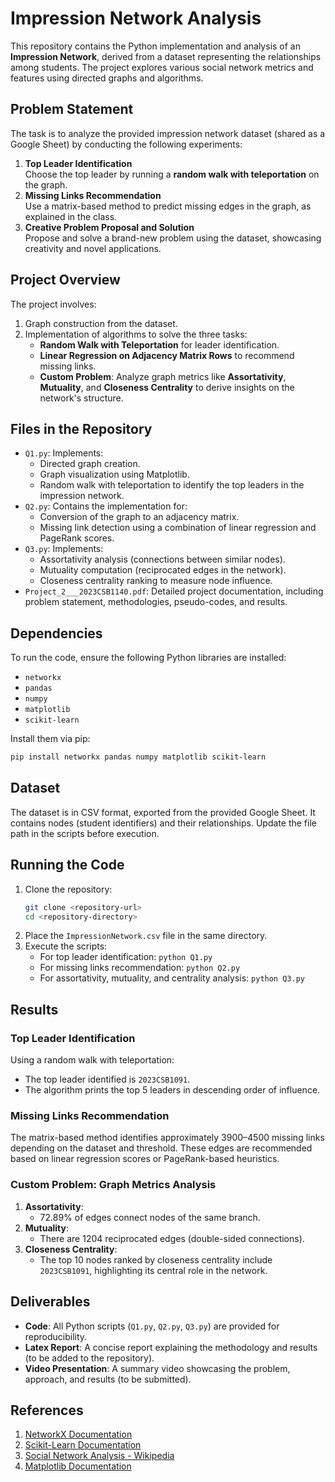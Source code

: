 
# Impression Network Analysis

This repository contains the Python implementation and analysis of an **Impression Network**, derived from a dataset representing the relationships among students. The project explores various social network metrics and features using directed graphs and algorithms.

## Problem Statement

The task is to analyze the provided impression network dataset (shared as a Google Sheet) by conducting the following experiments:
1. **Top Leader Identification**  
   Choose the top leader by running a **random walk with teleportation** on the graph.
2. **Missing Links Recommendation**  
   Use a matrix-based method to predict missing edges in the graph, as explained in the class.
3. **Creative Problem Proposal and Solution**  
   Propose and solve a brand-new problem using the dataset, showcasing creativity and novel applications.

## Project Overview

The project involves:
1. Graph construction from the dataset.
2. Implementation of algorithms to solve the three tasks:
   - **Random Walk with Teleportation** for leader identification.
   - **Linear Regression on Adjacency Matrix Rows** to recommend missing links.
   - **Custom Problem**: Analyze graph metrics like **Assortativity**, **Mutuality**, and **Closeness Centrality** to derive insights on the network's structure.

## Files in the Repository

- `Q1.py`: Implements:
  - Directed graph creation.
  - Graph visualization using Matplotlib.
  - Random walk with teleportation to identify the top leaders in the impression network.
- `Q2.py`: Contains the implementation for:
  - Conversion of the graph to an adjacency matrix.
  - Missing link detection using a combination of linear regression and PageRank scores.
- `Q3.py`: Implements:
  - Assortativity analysis (connections between similar nodes).
  - Mutuality computation (reciprocated edges in the network).
  - Closeness centrality ranking to measure node influence.
- `Project_2___2023CSB1140.pdf`: Detailed project documentation, including problem statement, methodologies, pseudo-codes, and results.

## Dependencies

To run the code, ensure the following Python libraries are installed:
- `networkx`
- `pandas`
- `numpy`
- `matplotlib`
- `scikit-learn`

Install them via pip:
```bash
pip install networkx pandas numpy matplotlib scikit-learn
```

## Dataset

The dataset is in CSV format, exported from the provided Google Sheet. It contains nodes (student identifiers) and their relationships. Update the file path in the scripts before execution.

## Running the Code

1. Clone the repository:
   ```bash
   git clone <repository-url>
   cd <repository-directory>
   ```
2. Place the `ImpressionNetwork.csv` file in the same directory.
3. Execute the scripts:
   - For top leader identification: `python Q1.py`
   - For missing links recommendation: `python Q2.py`
   - For assortativity, mutuality, and centrality analysis: `python Q3.py`

## Results

### Top Leader Identification
Using a random walk with teleportation:
- The top leader identified is `2023CSB1091`.
- The algorithm prints the top 5 leaders in descending order of influence.

### Missing Links Recommendation
The matrix-based method identifies approximately 3900–4500 missing links depending on the dataset and threshold. These edges are recommended based on linear regression scores or PageRank-based heuristics.

### Custom Problem: Graph Metrics Analysis
1. **Assortativity**:  
   - 72.89% of edges connect nodes of the same branch.  
2. **Mutuality**:  
   - There are 1204 reciprocated edges (double-sided connections).  
3. **Closeness Centrality**:  
   - The top 10 nodes ranked by closeness centrality include `2023CSB1091`, highlighting its central role in the network.

## Deliverables

- **Code**: All Python scripts (`Q1.py`, `Q2.py`, `Q3.py`) are provided for reproducibility.
- **Latex Report**: A concise report explaining the methodology and results (to be added to the repository).
- **Video Presentation**: A summary video showcasing the problem, approach, and results (to be submitted).

## References

1. [NetworkX Documentation](https://networkx.org/documentation/stable/reference/index.html)
2. [Scikit-Learn Documentation](https://scikit-learn.org/stable/documentation.html)
3. [Social Network Analysis - Wikipedia](https://en.wikipedia.org/wiki/Social_network_analysis)
4. [Matplotlib Documentation](https://matplotlib.org/stable/contents.html)

